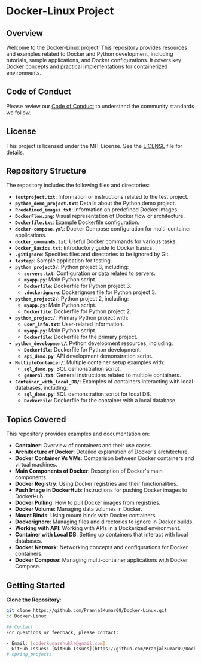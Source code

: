 # Docker-Linux Project

## Overview

Welcome to the Docker-Linux project! This repository provides resources and examples related to Docker and Python development, including tutorials, sample applications, and Docker configurations. It covers key Docker concepts and practical implementations for containerized environments.

## Code of Conduct

Please review our [Code of Conduct](CODE_OF_CONDUCT.md) to understand the community standards we follow.

## License

This project is licensed under the MIT License. See the [LICENSE](LICENSE) file for details.


## Repository Structure

The repository includes the following files and directories:

- **`testproject.txt`**: Information or instructions related to the test project.
- **`python_demo_project.txt`**: Details about the Python demo project.
- **`Predefined_images.txt`**: Information on predefined Docker images.
- **`DockerFlow.png`**: Visual representation of Docker flow or architecture.
- **`Dockerfile.txt`**: Example Dockerfile configuration.
- **`docker-compose.yml`**: Docker Compose configuration for multi-container applications.
- **`docker_commands.txt`**: Useful Docker commands for various tasks.
- **`Docker_Basics.txt`**: Introductory guide to Docker basics.
- **`.gitignore`**: Specifies files and directories to be ignored by Git.
- **`testapp`**: Sample application for testing.
- **`python_project3/`**: Python project 3, including:
  - **`servers.txt`**: Configuration or data related to servers.
  - **`myapp.py`**: Main Python script.
  - **`Dockerfile`**: Dockerfile for Python project 3.
  - **`.dockerignore`**: Dockerignore file for Python project 3.
- **`python_project2/`**: Python project 2, including:
  - **`myapp.py`**: Main Python script.
  - **`Dockerfile`**: Dockerfile for Python project 2.
- **`python_project/`**: Primary Python project with:
  - **`user_info.txt`**: User-related information.
  - **`myapp.py`**: Main Python script.
  - **`Dockerfile`**: Dockerfile for the primary project.
- **`python_development/`**: Python development resources, including:
  - **`Dockerfile`**: Dockerfile for Python development.
  - **`api_demo.py`**: API development demonstration script.
- **`MultipleContanier/`**: Multiple container setup examples with:
  - **`sql_demo.py`**: SQL demonstration script.
  - **`general.txt`**: General instructions related to multiple containers.
- **`Container_with_local_DB/`**: Examples of containers interacting with local databases, including:
  - **`sql_demo.py`**: SQL demonstration script for local DB.
  - **`DockerFile`**: Dockerfile for the container with a local database.

## Topics Covered

This repository provides examples and documentation on:

- **Container**: Overview of containers and their use cases.
- **Architecture of Docker**: Detailed explanation of Docker's architecture.
- **Docker Container Vs VMs**: Comparison between Docker containers and virtual machines.
- **Main Components of Docker**: Description of Docker's main components.
- **Docker Registry**: Using Docker registries and their functionalities.
- **Push Image in DockerHub**: Instructions for pushing Docker images to DockerHub.
- **Docker Pulling**: How to pull Docker images from registries.
- **Docker Volume**: Managing data volumes in Docker.
- **Mount Binds**: Using mount binds with Docker containers.
- **Dockerignore**: Managing files and directories to ignore in Docker builds.
- **Working with API**: Working with APIs in a Dockerized environment.
- **Container with Local DB**: Setting up containers that interact with local databases.
- **Docker Network**: Networking concepts and configurations for Docker containers.
- **Docker Compose**: Managing multi-container applications with Docker Compose.

## Getting Started

  **Clone the Repository**:
   ```sh
   git clone https://github.com/PranjalKumar09/Docker-Linux.git
   cd Docker-Linux

## Contact
For questions or feedback, please contact:

- Email: [coderkumarshukla@gmail.com]
- GitHub Issues: [GitHub Issues](https://github.com/PranjalKumar09/Docker-Linux/issues)
# spring_projects
